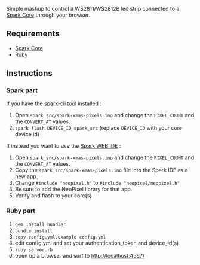 Simple mashup to control a WS2811/WS2812B led strip connected to a [Spark Core](http://spark.io/) through your browser.

Requirements
------------
* [Spark Core](http://spark.io/)
* [Ruby](http://ruby-lang.org/)

Instructions
------------

### Spark part

If you have the [spark-cli tool](https://github.com/spark/spark-cli) installed : 

1. Open `spark_src/spark-xmas-pixels.ino` and change the `PIXEL_COUNT` and the `CONVERT_AT` values.
2. `spark flash DEVICE_ID spark_src` (replace `DEVICE_ID` with your core device id)

If instead you want to use the [Spark WEB IDE](http://spark.io/build) :

1. Open `spark_src/spark-xmas-pixels.ino` and change the `PIXEL_COUNT` and the `CONVERT_AT` values.  
2. Copy the `spark_src/spark-xmas-pixels.ino` file into the Spark IDE as a new app.
3. Change `#include "neopixel.h"` to `#include "neopixel/neopixel.h"`
4. Be sure to add the NeoPixel library for that app.
5. Verify and flash to your core(s)


### Ruby part

1. `gem install bundler`
2. `bundle install`
3. `copy config.yml.example config.yml`
4. edit config.yml and set your authentication_token and device_id(s)
5. `ruby server.rb`
6. open up a browser and surf to [http://localhost:4567/](http://localhost:4567/)

